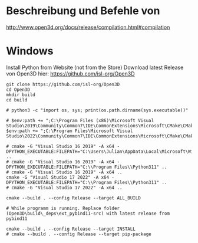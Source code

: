 # Beschreibung und Befehle von

http://www.open3d.org/docs/release/compilation.html#compilation

# Windows

Install Python from Website (not from the Store)
Download latest Release von Open3D hier: https://github.com/isl-org/Open3D

```
git clone https://github.com/isl-org/Open3D
cd Open3D
mkdir build
cd build

# python3 -c "import os, sys; print(os.path.dirname(sys.executable))"

# $env:path += ";C:\Program Files (x86)\Microsoft Visual Studio\2019\Community\Common7\IDE\CommonExtensions\Microsoft\CMake\CMake\bin"
$env:path += ";C:\Program Files\Microsoft Visual Studio\2022\Community\Common7\IDE\CommonExtensions\Microsoft\CMake\CMake\bin"

# cmake -G "Visual Studio 16 2019" -A x64 -DPYTHON_EXECUTABLE:FILEPATH="C:\Users\Julian\AppData\Local\Microsoft\WindowsApps\PythonSoftwareFoundation.Python.3.11_qbz5n2kfra8p0" ..
# cmake -G "Visual Studio 16 2019" -A x64 -DPYTHON_EXECUTABLE:FILEPATH="C:\\Program Files\\Python311" ..
# cmake -G "Visual Studio 16 2019" -A x64 ..
cmake -G "Visual Studio 17 2022" -A x64 -DPYTHON_EXECUTABLE:FILEPATH="C:\\Program Files\\Python311" ..
# cmake -G "Visual Studio 17 2022" -A x64 ..

cmake --build . --config Release --target ALL_BUILD

# While programm is running. Replace folder (Open3D\build\_deps\ext_pybind11-src) with latest release from pybind11

cmake --build . --config Release --target INSTALL
# cmake --build . --config Release --target pip-package
```